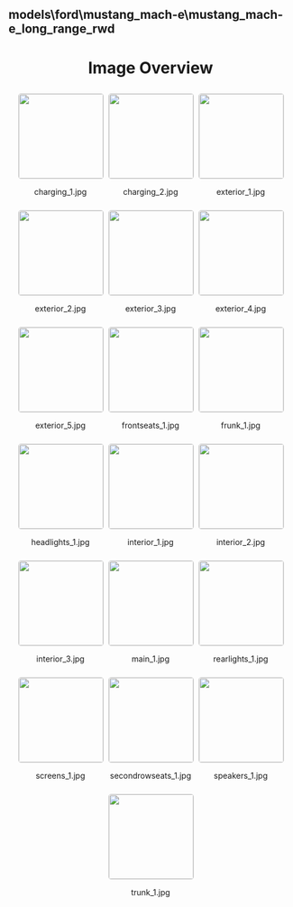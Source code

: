## models\ford\mustang_mach-e\mustang_mach-e_long_range_rwd


<style>
    .image-gallery {
        display: flex;
        flex-wrap: wrap;
        gap: 10px;
        justify-content: center;
        padding: 10px;
    }
    .image-gallery img {
        width: 150px;
        height: auto;
        border: 1px solid #ddd;
        border-radius: 5px;
    }
    .image-gallery div {
        flex: 1 1 calc(33.333% - 20px); /* Three images per row on large screens */
        max-width: 150px;
        text-align: center;
    }
    @media (max-width: 768px) {
        .image-gallery div {
            flex: 1 1 calc(50% - 20px); /* Two images per row on medium screens */
        }
    }
    @media (max-width: 480px) {
        .image-gallery div {
            flex: 1 1 100%; /* One image per row on small screens */
        }
    }
</style>
<h1 style ="text-align: center;"> Image Overview </h1> <div class="image-gallery">
<div>
<img src="https://media.evkx.net/multimedia/models/ford/mustang_mach-e/mustang_mach-e_long_range_rwd/charging_1_st.jpg">
<p>charging_1.jpg</p>
</div>
<div>
<img src="https://media.evkx.net/multimedia/models/ford/mustang_mach-e/mustang_mach-e_long_range_rwd/charging_2_st.jpg">
<p>charging_2.jpg</p>
</div>
<div>
<img src="https://media.evkx.net/multimedia/models/ford/mustang_mach-e/mustang_mach-e_long_range_rwd/exterior_1_st.jpg">
<p>exterior_1.jpg</p>
</div>
<div>
<img src="https://media.evkx.net/multimedia/models/ford/mustang_mach-e/mustang_mach-e_long_range_rwd/exterior_2_st.jpg">
<p>exterior_2.jpg</p>
</div>
<div>
<img src="https://media.evkx.net/multimedia/models/ford/mustang_mach-e/mustang_mach-e_long_range_rwd/exterior_3_st.jpg">
<p>exterior_3.jpg</p>
</div>
<div>
<img src="https://media.evkx.net/multimedia/models/ford/mustang_mach-e/mustang_mach-e_long_range_rwd/exterior_4_st.jpg">
<p>exterior_4.jpg</p>
</div>
<div>
<img src="https://media.evkx.net/multimedia/models/ford/mustang_mach-e/mustang_mach-e_long_range_rwd/exterior_5_st.jpg">
<p>exterior_5.jpg</p>
</div>
<div>
<img src="https://media.evkx.net/multimedia/models/ford/mustang_mach-e/mustang_mach-e_long_range_rwd/frontseats_1_st.jpg">
<p>frontseats_1.jpg</p>
</div>
<div>
<img src="https://media.evkx.net/multimedia/models/ford/mustang_mach-e/mustang_mach-e_long_range_rwd/frunk_1_st.jpg">
<p>frunk_1.jpg</p>
</div>
<div>
<img src="https://media.evkx.net/multimedia/models/ford/mustang_mach-e/mustang_mach-e_long_range_rwd/headlights_1_st.jpg">
<p>headlights_1.jpg</p>
</div>
<div>
<img src="https://media.evkx.net/multimedia/models/ford/mustang_mach-e/mustang_mach-e_long_range_rwd/interior_1_st.jpg">
<p>interior_1.jpg</p>
</div>
<div>
<img src="https://media.evkx.net/multimedia/models/ford/mustang_mach-e/mustang_mach-e_long_range_rwd/interior_2_st.jpg">
<p>interior_2.jpg</p>
</div>
<div>
<img src="https://media.evkx.net/multimedia/models/ford/mustang_mach-e/mustang_mach-e_long_range_rwd/interior_3_st.jpg">
<p>interior_3.jpg</p>
</div>
<div>
<img src="https://media.evkx.net/multimedia/models/ford/mustang_mach-e/mustang_mach-e_long_range_rwd/main_1_st.jpg">
<p>main_1.jpg</p>
</div>
<div>
<img src="https://media.evkx.net/multimedia/models/ford/mustang_mach-e/mustang_mach-e_long_range_rwd/rearlights_1_st.jpg">
<p>rearlights_1.jpg</p>
</div>
<div>
<img src="https://media.evkx.net/multimedia/models/ford/mustang_mach-e/mustang_mach-e_long_range_rwd/screens_1_st.jpg">
<p>screens_1.jpg</p>
</div>
<div>
<img src="https://media.evkx.net/multimedia/models/ford/mustang_mach-e/mustang_mach-e_long_range_rwd/secondrowseats_1_st.jpg">
<p>secondrowseats_1.jpg</p>
</div>
<div>
<img src="https://media.evkx.net/multimedia/models/ford/mustang_mach-e/mustang_mach-e_long_range_rwd/speakers_1_st.jpg">
<p>speakers_1.jpg</p>
</div>
<div>
<img src="https://media.evkx.net/multimedia/models/ford/mustang_mach-e/mustang_mach-e_long_range_rwd/trunk_1_st.jpg">
<p>trunk_1.jpg</p>
</div>
</div>
